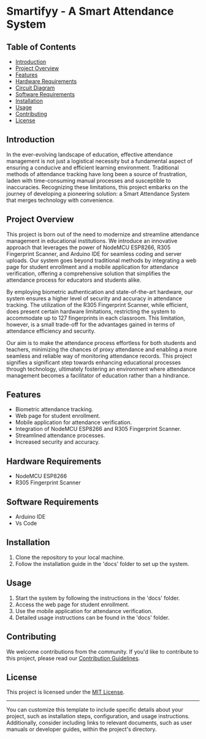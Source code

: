 # Smartifyy - A Smart Attendance System

## Table of Contents

- [Introduction](#introduction)
- [Project Overview](#project-overview)
- [Features](#features)
- [Hardware Requirements](#hardware-requirements)
- [Circuit Diagram](https://github.com/jasmit21/smartify/blob/main/Circuit%20Diagram.png?raw=true)
- [Software Requirements](#software-requirements)
- [Installation](#installation)
- [Usage](#usage)
- [Contributing](#contributing)
- [License](#license)

## Introduction

In the ever-evolving landscape of education, effective attendance management is not just a logistical necessity but a fundamental aspect of ensuring a conducive and efficient learning environment. Traditional methods of attendance tracking have long been a source of frustration, laden with time-consuming manual processes and susceptible to inaccuracies. Recognizing these limitations, this project embarks on the journey of developing a pioneering solution: a Smart Attendance System that merges technology with convenience.

## Project Overview

This project is born out of the need to modernize and streamline attendance management in educational institutions. We introduce an innovative approach that leverages the power of NodeMCU ESP8266, R305 Fingerprint Scanner, and Arduino IDE for seamless coding and server uploads. Our system goes beyond traditional methods by integrating a web page for student enrollment and a mobile application for attendance verification, offering a comprehensive solution that simplifies the attendance process for educators and students alike.

By employing biometric authentication and state-of-the-art hardware, our system ensures a higher level of security and accuracy in attendance tracking. The utilization of the R305 Fingerprint Scanner, while efficient, does present certain hardware limitations, restricting the system to accommodate up to 127 fingerprints in each classroom. This limitation, however, is a small trade-off for the advantages gained in terms of attendance efficiency and security.

Our aim is to make the attendance process effortless for both students and teachers, minimizing the chances of proxy attendance and enabling a more seamless and reliable way of monitoring attendance records. This project signifies a significant step towards enhancing educational processes through technology, ultimately fostering an environment where attendance management becomes a facilitator of education rather than a hindrance.

## Features

- Biometric attendance tracking.
- Web page for student enrollment.
- Mobile application for attendance verification.
- Integration of NodeMCU ESP8266 and R305 Fingerprint Scanner.
- Streamlined attendance processes.
- Increased security and accuracy.

## Hardware Requirements

- NodeMCU ESP8266
- R305 Fingerprint Scanner

## Software Requirements

- Arduino IDE
- Vs Code

## Installation

1. Clone the repository to your local machine.
2. Follow the installation guide in the 'docs' folder to set up the system.

## Usage

1. Start the system by following the instructions in the 'docs' folder.
2. Access the web page for student enrollment.
3. Use the mobile application for attendance verification.
4. Detailed usage instructions can be found in the 'docs' folder.

## Contributing

We welcome contributions from the community. If you'd like to contribute to this project, please read our [Contribution Guidelines](CONTRIBUTING.md).

## License

This project is licensed under the [MIT License](LICENSE).

---

You can customize this template to include specific details about your project, such as installation steps, configuration, and usage instructions. Additionally, consider including links to relevant documents, such as user manuals or developer guides, within the project's directory.

